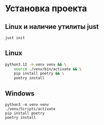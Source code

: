# Установка проекта

## Linux и наличие утилиты just
```bash
just init
```

## Linux
```bash
python3.12 -m venv venv && \
    source ./venv/bin/activate && \
    pip install poetry && \
    poetry install
```

## Windows
```shell
python3 -m venv venv
./venv/Scripts/activate
pip install poetry
poetry install
```